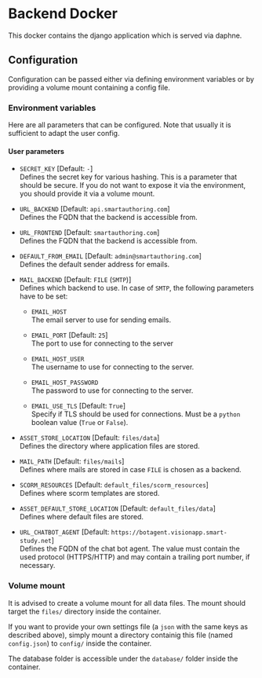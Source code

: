 # Backend Docker

This docker contains the django application which is served via daphne.
## Configuration
Configuration can be passed either via defining environment variables or by providing a volume mount containing a config file.

### Environment variables
Here are all parameters that can be configured. Note that usually it is sufficient to adapt the user config.

#### **User parameters**

- `SECRET_KEY` [Default: `-`]\
  Defines the secret key for various hashing. This is a parameter that should be secure. If you do not want to expose it via the environment, you should provide it via a volume mount.

- `URL_BACKEND` [Default: `api.smartauthoring.com`]\
  Defines the FQDN that the backend is accessible from.

- `URL_FRONTEND` [Default: `smartauthoring.com`]\
  Defines the FQDN that the backend is accessible from.

- `DEFAULT_FROM_EMAIL` [Default: `admin@smartauthoring.com`]\
  Defines the default sender address for emails.

- `MAIL_BACKEND` [Default: `FILE` (`SMTP`)]\
  Defines which backend to use. In case of `SMTP`, the following parameters have to be set:

  - `EMAIL_HOST`\
  The email server to use for sending emails.

  - `EMAIL_PORT` [Default: `25`]\
  The port to use for connecting to the server

  - `EMAIL_HOST_USER`\
  The username to use for connecting to the server.

  - `EMAIL_HOST_PASSWORD`\
  The password to use for connecting to the server.

  - `EMAIL_USE_TLS` [Default: `True`]\
  Specify if TLS should be used for connections. Must be a `python` boolean value (`True` or `False`).




- `ASSET_STORE_LOCATION` [Default: `files/data`]\
  Defines the directory where application files are stored.

- `MAIL_PATH` [Default: `files/mails`]\
  Defines where mails are stored in case `FILE` is chosen as a backend.

- `SCORM_RESOURCES` [Default: `default_files/scorm_resources`]\
  Defines where scorm templates are stored.

- `ASSET_DEFAULT_STORE_LOCATION` [Default: `default_files/data`]\
  Defines where default files are stored.

- `URL_CHATBOT_AGENT` [Default: `https://botagent.visionapp.smart-study.net`]\
  Defines the FQDN of the chat bot agent. The value must contain the used protocol (HTTPS/HTTP) and may contain a trailing port number, if necessary.


### Volume mount
It is advised to create a volume mount for all data files. The mount should target the `files/` directory inside the container.

If you want to provide your own settings file (a `json` with the same keys as described above), simply mount a directory containig this file (named `config.json`)
to `config/` inside the container.

The database folder is accessible under the `database/` folder inside the container.


